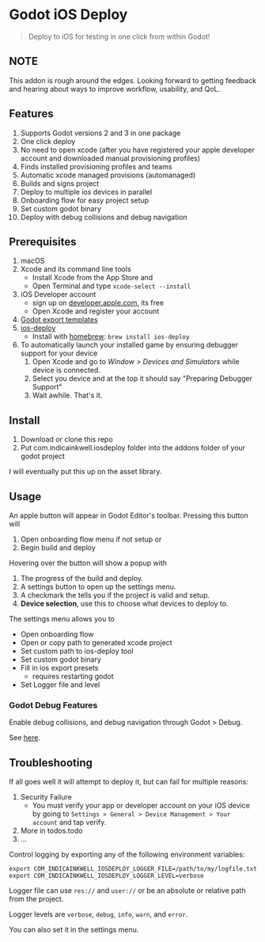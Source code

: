 # Godot iOS Deploy

> Deploy to iOS for testing in one click from within Godot!

## NOTE

This addon is rough around the edges. Looking forward to getting feedback and
hearing about ways to improve workflow, usability, and QoL.

## Features

1. Supports Godot versions 2 and 3 in one package
2. One click deploy
3. No need to open xcode (after you have registered your apple developer account and downloaded manual provisioning profiles)
4. Finds installed provisioning profiles and teams
5. Automatic xcode managed provisions (automanaged)
6. Builds and signs project
7. Deploy to multiple ios devices in parallel
8. Onboarding flow for easy project setup
9. Set custom godot binary
10. Deploy with debug collisions and debug navigation

## Prerequisites

1. macOS
2. Xcode and its command line tools
    - Install Xcode from the App Store and
    - Open Terminal and type `xcode-select --install`
3. iOS Developer account
    - sign up on [developer.apple.com](https://developer.apple.com), its free
    - Open Xcode and register your account
4. [Godot export templates](https://godotengine.org/download)
6. [ios-deploy](https://github.com/ios-control/ios-deploy)
    - Install with [homebrew](https://brew.sh): `brew install ios-deploy`
7. To automatically launch your installed game by ensuring debugger support for
   your device
    1. Open Xcode and go to *Window > Devices and Simulators* while device is
       connected.
    2. Select you device and at the top it should say "Preparing Debugger
       Support"
    3. Wait awhile. That's it.

## Install

1. Download or clone this repo
2. Put com.indicainkwell.iosdeploy folder into the addons folder of your godot
   project

I will eventually put this up on the asset library.

## Usage

An apple button will appear in Godot Editor's toolbar. Pressing this button
will

1. Open onboarding flow menu if not setup or
2. Begin build and deploy

Hovering over the button will show a popup with

1. The progress of the build and deploy.
2. A settings button to open up the settings menu.
3. A checkmark the tells you if the project is valid and setup.
4. **Device selection**, use this to choose what devices to deploy to.

The settings menu allows you to

* Open onboarding flow
* Open or copy path to generated xcode project
* Set custom path to ios-deploy tool
* Set custom godot binary
* Fill in ios export presets
	- requires restarting godot
* Set Logger file and level

### Godot Debug Features

Enable debug collisions, and debug navigation through Godot > Debug.

See [here](https://docs.godotengine.org/en/3.0/tutorials/debug/overview_of_debugging_tools.html).

## Troubleshooting

If all goes well it will attempt to deploy it, but can fail for multiple reasons:

1. Security Failure
    - You must verify your app or developer account on your iOS device by going
      to `Settings > General > Device Management > Your account` and tap verify.
2. More in todos.todo
3. ...

Control logging by exporting any of the following environment variables:

    export COM_INDICAINKWELL_IOSDEPLOY_LOGGER_FILE=/path/to/my/logfile.txt
    export COM_INDICAINKWELL_IOSDEPLOY_LOGGER_LEVEL=verbose

Logger file can use `res://` and `user://` or be an absolute or relative path
from the project.

Logger levels are `verbose`, `debug`, `info`, `warn`, and `error`.

You can also set it in the settings menu.
